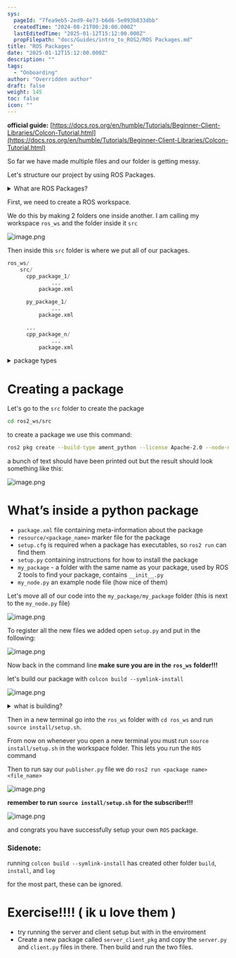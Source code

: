```yaml
---
sys:
  pageId: "7fea9eb5-2ed9-4e73-b6d6-5e093b833dbb"
  createdTime: "2024-08-21T00:28:00.000Z"
  lastEditedTime: "2025-01-12T15:12:00.000Z"
  propFilepath: "docs/Guides/intro_to_ROS2/ROS Packages.md"
title: "ROS Packages"
date: "2025-01-12T15:12:00.000Z"
description: ""
tags:
  - "Onboarding"
author: "Overridden author"
draft: false
weight: 145
toc: false
icon: ""
---
```


**official guide:** [https://docs.ros.org/en/humble/Tutorials/Beginner-Client-Libraries/Colcon-Tutorial.html](https://docs.ros.org/en/humble/Tutorials/Beginner-Client-Libraries/Colcon-Tutorial.html)

So far we have made multiple files and our folder is getting messy.

Let's structure our project by using ROS Packages.

<details>

<summary>What are ROS Packages?</summary>

ROS Packages are, as the name implies, packages of code that are highly sharable between ROS developers.

They consist of a folder, `package.xml` file, and source code

```python
      cpp_package_1/
		      ... imagine much code files here ..
          package.xml
```

</details>

First, we need to create a ROS workspace.

We do this by making 2 folders one inside another. I am calling my workspace `ros_ws` and the folder inside it `src`

![image.png](https://prod-files-secure.s3.us-west-2.amazonaws.com/d518164a-d88e-44d1-a4ee-3adb3bd8bce0/70706947-fd18-4537-a67b-e12946812d31/image.png?X-Amz-Algorithm=AWS4-HMAC-SHA256&X-Amz-Content-Sha256=UNSIGNED-PAYLOAD&X-Amz-Credential=ASIAZI2LB466YGUNBG3S%2F20250428%2Fus-west-2%2Fs3%2Faws4_request&X-Amz-Date=20250428T170740Z&X-Amz-Expires=3600&X-Amz-Security-Token=IQoJb3JpZ2luX2VjEOH%2F%2F%2F%2F%2F%2F%2F%2F%2F%2FwEaCXVzLXdlc3QtMiJHMEUCIQD4AWs746iVQJ4E3l3qC%2BBzxDRwKsVTTLsCnVKQx87iHQIgabYUB7MD4dS8KOEFV%2FG24Ce4Sh3nvfO0OvtkjawZ5jkq%2FwMIeRAAGgw2Mzc0MjMxODM4MDUiDFyKNzK8bcrTL9Az4SrcA9pa9LoxigDR%2FWlnNkiIKPxBE9O341EfgcyAvxC1fm5WAreFNfZH2EBs1dtjjYZdKFS9TJfzuMifwzQkk3XHOD%2FkBTNwRd6IjwKAR31%2BkISIJZkjTHG7EoUWp5ynfdeQBd8%2BxUWgwU8IvDRUOGGbNVd0Tm3eDEYELxOZ7B01e86Vnmsoi%2Bb0MGjgxlGMyKxu6Non3cFd%2FTHzpe%2FK3zwy%2F4ckNt9eNE21U7PSV4JgonUH%2BJsmMCyc%2BHn9aH3GMlmHjcB2tleGdAvLxsou1SnTb5YCwMkblylzUQ5PyHSEW8kYux4ul7RP61E6YMrAvuJPvBFtBBRwKfbAw6%2B3ZVJtA08Y4u4%2FH6P4rQvyAeyZ74%2Fgz5mzXgwCE883TZeAsqSKmOAj67zNQJRnLseF6yyPUoU9XG%2BXkuPaAcdXytxYiurBkK%2Bt7nTI92tur0aiJ8aIPdnjzwVoO6LUW9%2B81Kf79LcSffizq03DTFeBuwUB1ibdpD6VR2Ica4QMGe1irGaUyoQrimQKU2eUcI0ZGENy0C0VZZpNrRCnw4uNBBK9%2B2YaqACsaqMYN6KfDDxTCvIFOQzUuOzhO%2B%2BL9ykjnlc9HRc1IFbYEvKap7CyKpubfOUx4ejC%2B01b99haG2J3MJPXvsAGOqUBYiYeowwA4NU23VKtNP%2FLJdC4W3tV7%2Fu5XeewV8bIqg4e%2FkkYYNnyYA%2BnWBOc06rhBgwWHGl%2BXTzFbGJCvdw3UzfaCEnc9c55g4JQoPaDJ1YVZHcvKXcm05Qvfbyf5nNOjzGrEfRXEsQmf8WdOTkb0j8UK02I%2FpVtJs84gFaEZKT0hCD0%2B9jJRt1x%2Fs640QiOvjK2j%2BfX3wqdrvI507hsZVlwfrlZ&X-Amz-Signature=5c3291e33edcd65e4a88c04aac3d731e4bc0b87af2a07d6a1cf397dd65296419&X-Amz-SignedHeaders=host&x-id=GetObject)

Then inside this `src` folder is where we put all of our packages.

```python
ros_ws/
    src/
      cpp_package_1/
		      ...
          package.xml

      py_package_1/
		      ...
          package.xml

      ...
      cpp_package_n/
		      ...
          package.xml

```

<details>

<summary>package types</summary>

packages can be either `C++` or python.

the intern file structure is different for each but for this guide we will stick to creating python packages

</details>

# Creating a package

Let's go to the `src` folder to create the package

```bash
cd ros2_ws/src
```

to create a package we use this command:

```bash
ros2 pkg create --build-type ament_python --license Apache-2.0 --node-name my_node my_package
```

a bunch of text should have been printed out but the result should look something like this:

![image.png](https://prod-files-secure.s3.us-west-2.amazonaws.com/d518164a-d88e-44d1-a4ee-3adb3bd8bce0/e6cf1e3f-8512-4a3e-b131-079f800bf3e8/image.png?X-Amz-Algorithm=AWS4-HMAC-SHA256&X-Amz-Content-Sha256=UNSIGNED-PAYLOAD&X-Amz-Credential=ASIAZI2LB466YGUNBG3S%2F20250428%2Fus-west-2%2Fs3%2Faws4_request&X-Amz-Date=20250428T170741Z&X-Amz-Expires=3600&X-Amz-Security-Token=IQoJb3JpZ2luX2VjEOH%2F%2F%2F%2F%2F%2F%2F%2F%2F%2FwEaCXVzLXdlc3QtMiJHMEUCIQD4AWs746iVQJ4E3l3qC%2BBzxDRwKsVTTLsCnVKQx87iHQIgabYUB7MD4dS8KOEFV%2FG24Ce4Sh3nvfO0OvtkjawZ5jkq%2FwMIeRAAGgw2Mzc0MjMxODM4MDUiDFyKNzK8bcrTL9Az4SrcA9pa9LoxigDR%2FWlnNkiIKPxBE9O341EfgcyAvxC1fm5WAreFNfZH2EBs1dtjjYZdKFS9TJfzuMifwzQkk3XHOD%2FkBTNwRd6IjwKAR31%2BkISIJZkjTHG7EoUWp5ynfdeQBd8%2BxUWgwU8IvDRUOGGbNVd0Tm3eDEYELxOZ7B01e86Vnmsoi%2Bb0MGjgxlGMyKxu6Non3cFd%2FTHzpe%2FK3zwy%2F4ckNt9eNE21U7PSV4JgonUH%2BJsmMCyc%2BHn9aH3GMlmHjcB2tleGdAvLxsou1SnTb5YCwMkblylzUQ5PyHSEW8kYux4ul7RP61E6YMrAvuJPvBFtBBRwKfbAw6%2B3ZVJtA08Y4u4%2FH6P4rQvyAeyZ74%2Fgz5mzXgwCE883TZeAsqSKmOAj67zNQJRnLseF6yyPUoU9XG%2BXkuPaAcdXytxYiurBkK%2Bt7nTI92tur0aiJ8aIPdnjzwVoO6LUW9%2B81Kf79LcSffizq03DTFeBuwUB1ibdpD6VR2Ica4QMGe1irGaUyoQrimQKU2eUcI0ZGENy0C0VZZpNrRCnw4uNBBK9%2B2YaqACsaqMYN6KfDDxTCvIFOQzUuOzhO%2B%2BL9ykjnlc9HRc1IFbYEvKap7CyKpubfOUx4ejC%2B01b99haG2J3MJPXvsAGOqUBYiYeowwA4NU23VKtNP%2FLJdC4W3tV7%2Fu5XeewV8bIqg4e%2FkkYYNnyYA%2BnWBOc06rhBgwWHGl%2BXTzFbGJCvdw3UzfaCEnc9c55g4JQoPaDJ1YVZHcvKXcm05Qvfbyf5nNOjzGrEfRXEsQmf8WdOTkb0j8UK02I%2FpVtJs84gFaEZKT0hCD0%2B9jJRt1x%2Fs640QiOvjK2j%2BfX3wqdrvI507hsZVlwfrlZ&X-Amz-Signature=0bbeb2e0230d589a0a0506ddd9dfb912ca8cd50bdb7ef8a3ea3047af478a4d37&X-Amz-SignedHeaders=host&x-id=GetObject)

# What’s inside a python package

- `package.xml` file containing meta-information about the package
- `resource/<package_name>` marker file for the package
- `setup.cfg` is required when a package has executables, so `ros2 run` can find them
- `setup.py` containing instructions for how to install the package
- `my_package` - a folder with the same name as your package, used by ROS 2 tools to find your package, contains `__init__.py`
- `my_node.py` an example node file (how nice of them)

Let's move all of our code into the `my_package/my_package` folder (this is next to the `my_node.py` file)

![image.png](https://prod-files-secure.s3.us-west-2.amazonaws.com/d518164a-d88e-44d1-a4ee-3adb3bd8bce0/9ce58f11-0da9-4d3e-b86d-506a9685d378/image.png?X-Amz-Algorithm=AWS4-HMAC-SHA256&X-Amz-Content-Sha256=UNSIGNED-PAYLOAD&X-Amz-Credential=ASIAZI2LB466YGUNBG3S%2F20250428%2Fus-west-2%2Fs3%2Faws4_request&X-Amz-Date=20250428T170740Z&X-Amz-Expires=3600&X-Amz-Security-Token=IQoJb3JpZ2luX2VjEOH%2F%2F%2F%2F%2F%2F%2F%2F%2F%2FwEaCXVzLXdlc3QtMiJHMEUCIQD4AWs746iVQJ4E3l3qC%2BBzxDRwKsVTTLsCnVKQx87iHQIgabYUB7MD4dS8KOEFV%2FG24Ce4Sh3nvfO0OvtkjawZ5jkq%2FwMIeRAAGgw2Mzc0MjMxODM4MDUiDFyKNzK8bcrTL9Az4SrcA9pa9LoxigDR%2FWlnNkiIKPxBE9O341EfgcyAvxC1fm5WAreFNfZH2EBs1dtjjYZdKFS9TJfzuMifwzQkk3XHOD%2FkBTNwRd6IjwKAR31%2BkISIJZkjTHG7EoUWp5ynfdeQBd8%2BxUWgwU8IvDRUOGGbNVd0Tm3eDEYELxOZ7B01e86Vnmsoi%2Bb0MGjgxlGMyKxu6Non3cFd%2FTHzpe%2FK3zwy%2F4ckNt9eNE21U7PSV4JgonUH%2BJsmMCyc%2BHn9aH3GMlmHjcB2tleGdAvLxsou1SnTb5YCwMkblylzUQ5PyHSEW8kYux4ul7RP61E6YMrAvuJPvBFtBBRwKfbAw6%2B3ZVJtA08Y4u4%2FH6P4rQvyAeyZ74%2Fgz5mzXgwCE883TZeAsqSKmOAj67zNQJRnLseF6yyPUoU9XG%2BXkuPaAcdXytxYiurBkK%2Bt7nTI92tur0aiJ8aIPdnjzwVoO6LUW9%2B81Kf79LcSffizq03DTFeBuwUB1ibdpD6VR2Ica4QMGe1irGaUyoQrimQKU2eUcI0ZGENy0C0VZZpNrRCnw4uNBBK9%2B2YaqACsaqMYN6KfDDxTCvIFOQzUuOzhO%2B%2BL9ykjnlc9HRc1IFbYEvKap7CyKpubfOUx4ejC%2B01b99haG2J3MJPXvsAGOqUBYiYeowwA4NU23VKtNP%2FLJdC4W3tV7%2Fu5XeewV8bIqg4e%2FkkYYNnyYA%2BnWBOc06rhBgwWHGl%2BXTzFbGJCvdw3UzfaCEnc9c55g4JQoPaDJ1YVZHcvKXcm05Qvfbyf5nNOjzGrEfRXEsQmf8WdOTkb0j8UK02I%2FpVtJs84gFaEZKT0hCD0%2B9jJRt1x%2Fs640QiOvjK2j%2BfX3wqdrvI507hsZVlwfrlZ&X-Amz-Signature=98e59821b013e0993beb94c1a83219809e9a0729768912931a726c19b28f655c&X-Amz-SignedHeaders=host&x-id=GetObject)

To register all the new files we added open `setup.py` and put in the following:

![image.png](https://prod-files-secure.s3.us-west-2.amazonaws.com/d518164a-d88e-44d1-a4ee-3adb3bd8bce0/1cd7c262-4cae-4496-9d75-c178537d24a2/image.png?X-Amz-Algorithm=AWS4-HMAC-SHA256&X-Amz-Content-Sha256=UNSIGNED-PAYLOAD&X-Amz-Credential=ASIAZI2LB466YGUNBG3S%2F20250428%2Fus-west-2%2Fs3%2Faws4_request&X-Amz-Date=20250428T170740Z&X-Amz-Expires=3600&X-Amz-Security-Token=IQoJb3JpZ2luX2VjEOH%2F%2F%2F%2F%2F%2F%2F%2F%2F%2FwEaCXVzLXdlc3QtMiJHMEUCIQD4AWs746iVQJ4E3l3qC%2BBzxDRwKsVTTLsCnVKQx87iHQIgabYUB7MD4dS8KOEFV%2FG24Ce4Sh3nvfO0OvtkjawZ5jkq%2FwMIeRAAGgw2Mzc0MjMxODM4MDUiDFyKNzK8bcrTL9Az4SrcA9pa9LoxigDR%2FWlnNkiIKPxBE9O341EfgcyAvxC1fm5WAreFNfZH2EBs1dtjjYZdKFS9TJfzuMifwzQkk3XHOD%2FkBTNwRd6IjwKAR31%2BkISIJZkjTHG7EoUWp5ynfdeQBd8%2BxUWgwU8IvDRUOGGbNVd0Tm3eDEYELxOZ7B01e86Vnmsoi%2Bb0MGjgxlGMyKxu6Non3cFd%2FTHzpe%2FK3zwy%2F4ckNt9eNE21U7PSV4JgonUH%2BJsmMCyc%2BHn9aH3GMlmHjcB2tleGdAvLxsou1SnTb5YCwMkblylzUQ5PyHSEW8kYux4ul7RP61E6YMrAvuJPvBFtBBRwKfbAw6%2B3ZVJtA08Y4u4%2FH6P4rQvyAeyZ74%2Fgz5mzXgwCE883TZeAsqSKmOAj67zNQJRnLseF6yyPUoU9XG%2BXkuPaAcdXytxYiurBkK%2Bt7nTI92tur0aiJ8aIPdnjzwVoO6LUW9%2B81Kf79LcSffizq03DTFeBuwUB1ibdpD6VR2Ica4QMGe1irGaUyoQrimQKU2eUcI0ZGENy0C0VZZpNrRCnw4uNBBK9%2B2YaqACsaqMYN6KfDDxTCvIFOQzUuOzhO%2B%2BL9ykjnlc9HRc1IFbYEvKap7CyKpubfOUx4ejC%2B01b99haG2J3MJPXvsAGOqUBYiYeowwA4NU23VKtNP%2FLJdC4W3tV7%2Fu5XeewV8bIqg4e%2FkkYYNnyYA%2BnWBOc06rhBgwWHGl%2BXTzFbGJCvdw3UzfaCEnc9c55g4JQoPaDJ1YVZHcvKXcm05Qvfbyf5nNOjzGrEfRXEsQmf8WdOTkb0j8UK02I%2FpVtJs84gFaEZKT0hCD0%2B9jJRt1x%2Fs640QiOvjK2j%2BfX3wqdrvI507hsZVlwfrlZ&X-Amz-Signature=5de1f53ac3d83b37119bd965f11a588e87c3db3588d2b170a0eb8793c661d540&X-Amz-SignedHeaders=host&x-id=GetObject)

Now back in the command line **make sure you are in the** **`ros_ws`** **folder!!!**

let's build our package with `colcon build --symlink-install`

![image.png](https://prod-files-secure.s3.us-west-2.amazonaws.com/d518164a-d88e-44d1-a4ee-3adb3bd8bce0/2f2a0d27-b173-48fd-b189-5f5c0ce65619/image.png?X-Amz-Algorithm=AWS4-HMAC-SHA256&X-Amz-Content-Sha256=UNSIGNED-PAYLOAD&X-Amz-Credential=ASIAZI2LB466YGUNBG3S%2F20250428%2Fus-west-2%2Fs3%2Faws4_request&X-Amz-Date=20250428T170740Z&X-Amz-Expires=3600&X-Amz-Security-Token=IQoJb3JpZ2luX2VjEOH%2F%2F%2F%2F%2F%2F%2F%2F%2F%2FwEaCXVzLXdlc3QtMiJHMEUCIQD4AWs746iVQJ4E3l3qC%2BBzxDRwKsVTTLsCnVKQx87iHQIgabYUB7MD4dS8KOEFV%2FG24Ce4Sh3nvfO0OvtkjawZ5jkq%2FwMIeRAAGgw2Mzc0MjMxODM4MDUiDFyKNzK8bcrTL9Az4SrcA9pa9LoxigDR%2FWlnNkiIKPxBE9O341EfgcyAvxC1fm5WAreFNfZH2EBs1dtjjYZdKFS9TJfzuMifwzQkk3XHOD%2FkBTNwRd6IjwKAR31%2BkISIJZkjTHG7EoUWp5ynfdeQBd8%2BxUWgwU8IvDRUOGGbNVd0Tm3eDEYELxOZ7B01e86Vnmsoi%2Bb0MGjgxlGMyKxu6Non3cFd%2FTHzpe%2FK3zwy%2F4ckNt9eNE21U7PSV4JgonUH%2BJsmMCyc%2BHn9aH3GMlmHjcB2tleGdAvLxsou1SnTb5YCwMkblylzUQ5PyHSEW8kYux4ul7RP61E6YMrAvuJPvBFtBBRwKfbAw6%2B3ZVJtA08Y4u4%2FH6P4rQvyAeyZ74%2Fgz5mzXgwCE883TZeAsqSKmOAj67zNQJRnLseF6yyPUoU9XG%2BXkuPaAcdXytxYiurBkK%2Bt7nTI92tur0aiJ8aIPdnjzwVoO6LUW9%2B81Kf79LcSffizq03DTFeBuwUB1ibdpD6VR2Ica4QMGe1irGaUyoQrimQKU2eUcI0ZGENy0C0VZZpNrRCnw4uNBBK9%2B2YaqACsaqMYN6KfDDxTCvIFOQzUuOzhO%2B%2BL9ykjnlc9HRc1IFbYEvKap7CyKpubfOUx4ejC%2B01b99haG2J3MJPXvsAGOqUBYiYeowwA4NU23VKtNP%2FLJdC4W3tV7%2Fu5XeewV8bIqg4e%2FkkYYNnyYA%2BnWBOc06rhBgwWHGl%2BXTzFbGJCvdw3UzfaCEnc9c55g4JQoPaDJ1YVZHcvKXcm05Qvfbyf5nNOjzGrEfRXEsQmf8WdOTkb0j8UK02I%2FpVtJs84gFaEZKT0hCD0%2B9jJRt1x%2Fs640QiOvjK2j%2BfX3wqdrvI507hsZVlwfrlZ&X-Amz-Signature=9cb492c73adca3f7af3e3ea0448b15c659f3483b749f1a164e28ec85b840c191&X-Amz-SignedHeaders=host&x-id=GetObject)

<details>

<summary>what is building?</summary>

if you are a CS major at Rose-Hulman you will learn the answer to this in CSSE132

but TLDR; is it combines all the code files into one program that can be run easily 

</details>

Then in a new terminal go into the `ros_ws` folder with `cd ros_ws` and run `source install/setup.sh`. 

From now on whenever you open a new terminal you must run `source install/setup.sh` in the workspace folder. This lets you run the `ROS` command

Then to run say our `publisher.py` file we do `ros2 run <package name> <file_name>`

![image.png](https://prod-files-secure.s3.us-west-2.amazonaws.com/d518164a-d88e-44d1-a4ee-3adb3bd8bce0/4f4b1219-3a44-4632-aa0a-ce3471699f59/image.png?X-Amz-Algorithm=AWS4-HMAC-SHA256&X-Amz-Content-Sha256=UNSIGNED-PAYLOAD&X-Amz-Credential=ASIAZI2LB466YGUNBG3S%2F20250428%2Fus-west-2%2Fs3%2Faws4_request&X-Amz-Date=20250428T170741Z&X-Amz-Expires=3600&X-Amz-Security-Token=IQoJb3JpZ2luX2VjEOH%2F%2F%2F%2F%2F%2F%2F%2F%2F%2FwEaCXVzLXdlc3QtMiJHMEUCIQD4AWs746iVQJ4E3l3qC%2BBzxDRwKsVTTLsCnVKQx87iHQIgabYUB7MD4dS8KOEFV%2FG24Ce4Sh3nvfO0OvtkjawZ5jkq%2FwMIeRAAGgw2Mzc0MjMxODM4MDUiDFyKNzK8bcrTL9Az4SrcA9pa9LoxigDR%2FWlnNkiIKPxBE9O341EfgcyAvxC1fm5WAreFNfZH2EBs1dtjjYZdKFS9TJfzuMifwzQkk3XHOD%2FkBTNwRd6IjwKAR31%2BkISIJZkjTHG7EoUWp5ynfdeQBd8%2BxUWgwU8IvDRUOGGbNVd0Tm3eDEYELxOZ7B01e86Vnmsoi%2Bb0MGjgxlGMyKxu6Non3cFd%2FTHzpe%2FK3zwy%2F4ckNt9eNE21U7PSV4JgonUH%2BJsmMCyc%2BHn9aH3GMlmHjcB2tleGdAvLxsou1SnTb5YCwMkblylzUQ5PyHSEW8kYux4ul7RP61E6YMrAvuJPvBFtBBRwKfbAw6%2B3ZVJtA08Y4u4%2FH6P4rQvyAeyZ74%2Fgz5mzXgwCE883TZeAsqSKmOAj67zNQJRnLseF6yyPUoU9XG%2BXkuPaAcdXytxYiurBkK%2Bt7nTI92tur0aiJ8aIPdnjzwVoO6LUW9%2B81Kf79LcSffizq03DTFeBuwUB1ibdpD6VR2Ica4QMGe1irGaUyoQrimQKU2eUcI0ZGENy0C0VZZpNrRCnw4uNBBK9%2B2YaqACsaqMYN6KfDDxTCvIFOQzUuOzhO%2B%2BL9ykjnlc9HRc1IFbYEvKap7CyKpubfOUx4ejC%2B01b99haG2J3MJPXvsAGOqUBYiYeowwA4NU23VKtNP%2FLJdC4W3tV7%2Fu5XeewV8bIqg4e%2FkkYYNnyYA%2BnWBOc06rhBgwWHGl%2BXTzFbGJCvdw3UzfaCEnc9c55g4JQoPaDJ1YVZHcvKXcm05Qvfbyf5nNOjzGrEfRXEsQmf8WdOTkb0j8UK02I%2FpVtJs84gFaEZKT0hCD0%2B9jJRt1x%2Fs640QiOvjK2j%2BfX3wqdrvI507hsZVlwfrlZ&X-Amz-Signature=d53b7d8fa50d899d28d3fd2c84b00b2abc057e2dc6514cc18283fc168c9c5a59&X-Amz-SignedHeaders=host&x-id=GetObject)

**remember to run** **`source install/setup.sh`** **for the subscriber!!!**

![image.png](https://prod-files-secure.s3.us-west-2.amazonaws.com/d518164a-d88e-44d1-a4ee-3adb3bd8bce0/02121119-dad4-49ec-8356-c956108b4243/image.png?X-Amz-Algorithm=AWS4-HMAC-SHA256&X-Amz-Content-Sha256=UNSIGNED-PAYLOAD&X-Amz-Credential=ASIAZI2LB466YGUNBG3S%2F20250428%2Fus-west-2%2Fs3%2Faws4_request&X-Amz-Date=20250428T170741Z&X-Amz-Expires=3600&X-Amz-Security-Token=IQoJb3JpZ2luX2VjEOH%2F%2F%2F%2F%2F%2F%2F%2F%2F%2FwEaCXVzLXdlc3QtMiJHMEUCIQD4AWs746iVQJ4E3l3qC%2BBzxDRwKsVTTLsCnVKQx87iHQIgabYUB7MD4dS8KOEFV%2FG24Ce4Sh3nvfO0OvtkjawZ5jkq%2FwMIeRAAGgw2Mzc0MjMxODM4MDUiDFyKNzK8bcrTL9Az4SrcA9pa9LoxigDR%2FWlnNkiIKPxBE9O341EfgcyAvxC1fm5WAreFNfZH2EBs1dtjjYZdKFS9TJfzuMifwzQkk3XHOD%2FkBTNwRd6IjwKAR31%2BkISIJZkjTHG7EoUWp5ynfdeQBd8%2BxUWgwU8IvDRUOGGbNVd0Tm3eDEYELxOZ7B01e86Vnmsoi%2Bb0MGjgxlGMyKxu6Non3cFd%2FTHzpe%2FK3zwy%2F4ckNt9eNE21U7PSV4JgonUH%2BJsmMCyc%2BHn9aH3GMlmHjcB2tleGdAvLxsou1SnTb5YCwMkblylzUQ5PyHSEW8kYux4ul7RP61E6YMrAvuJPvBFtBBRwKfbAw6%2B3ZVJtA08Y4u4%2FH6P4rQvyAeyZ74%2Fgz5mzXgwCE883TZeAsqSKmOAj67zNQJRnLseF6yyPUoU9XG%2BXkuPaAcdXytxYiurBkK%2Bt7nTI92tur0aiJ8aIPdnjzwVoO6LUW9%2B81Kf79LcSffizq03DTFeBuwUB1ibdpD6VR2Ica4QMGe1irGaUyoQrimQKU2eUcI0ZGENy0C0VZZpNrRCnw4uNBBK9%2B2YaqACsaqMYN6KfDDxTCvIFOQzUuOzhO%2B%2BL9ykjnlc9HRc1IFbYEvKap7CyKpubfOUx4ejC%2B01b99haG2J3MJPXvsAGOqUBYiYeowwA4NU23VKtNP%2FLJdC4W3tV7%2Fu5XeewV8bIqg4e%2FkkYYNnyYA%2BnWBOc06rhBgwWHGl%2BXTzFbGJCvdw3UzfaCEnc9c55g4JQoPaDJ1YVZHcvKXcm05Qvfbyf5nNOjzGrEfRXEsQmf8WdOTkb0j8UK02I%2FpVtJs84gFaEZKT0hCD0%2B9jJRt1x%2Fs640QiOvjK2j%2BfX3wqdrvI507hsZVlwfrlZ&X-Amz-Signature=9c4c533b8f76394f9b8b5e31c4b4728441946cc4887face40fe83eb14b7003ae&X-Amz-SignedHeaders=host&x-id=GetObject)

and congrats you have successfully setup your own `ROS` package.

### Sidenote:

running `colcon build --symlink-install` has created other folder `build`, `install`, and `log`

for the most part, these can be ignored.

# Exercise!!!! ( ik u love them )

- try running the server and client setup but with in the enviroment
- Create a new package called `server_client_pkg` and copy the `server.py` and `client.py` files in there. Then build and run the two files.
